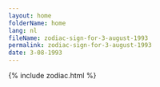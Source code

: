 ```yaml
---
layout: home
folderName: home
lang: nl
fileName: zodiac-sign-for-3-august-1993
permalink: zodiac-sign-for-3-august-1993
date: 3-08-1993
---
```

{% include zodiac.html %}
